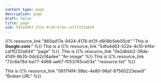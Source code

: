 ```yaml
---
content_type: page
description: page
draft: false
title: page
uid: 5dfa4d63-522e-4c10-bf4e-caf1f232a644
---
```

{{% resource_link "860ad17e-9424-4178-bf2f-d908b5eb05cb" "This is **Google.com**." %}} This is a {{% resource_link "5dfa4d63-522e-4c10-bf4e-caf1f232a644" "page" %}}. This is {{% resource_link "0e2dbbb2-39de-4149-9b35-0dcb2cf4adee" "An image" %}} This is {{% resource_link "72c6a78d-ba77-4d68-ae67-f053745ce03e" "resource list" %}}

This is {{% resource_link "0817f4f4-38bc-4e80-98a1-87560223eae9" "Broken URL" %}}